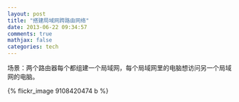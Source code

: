 ```yaml
---
layout: post
title: "搭建局域网跨路由网络"
date: 2013-06-22 09:34:57
comments: true
mathjax: false
categories: tech
---
```


场景：两个路由器每个都组建一个局域网，每个局域网里的电脑想访问另一个局域网的电脑。

<!--more-->

{% flickr_image  9108420474 b %}

